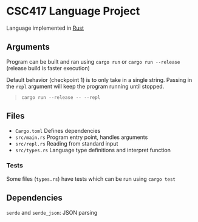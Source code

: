 # CSC417 Language Project
Language implemented in [Rust](https://www.rust-lang.org/)

## Arguments
Program can be built and ran using `cargo run` or `cargo run --release` (release build is faster execution)

Default behavior (checkpoint 1) is to only take in a single string.
Passing in the `repl` argument will keep the program running until stopped.
> `cargo run --release -- --repl`

## Files
- `Cargo.toml` Defines dependencies
- `src/main.rs` Program entry point, handles arguments
- `src/repl.rs` Reading from standard input
- `src/types.rs` Language type definitions and interpret function

### Tests
Some files (`types.rs`) have tests which can be run using `cargo test`

## Dependencies
`serde` and `serde_json`: JSON parsing

